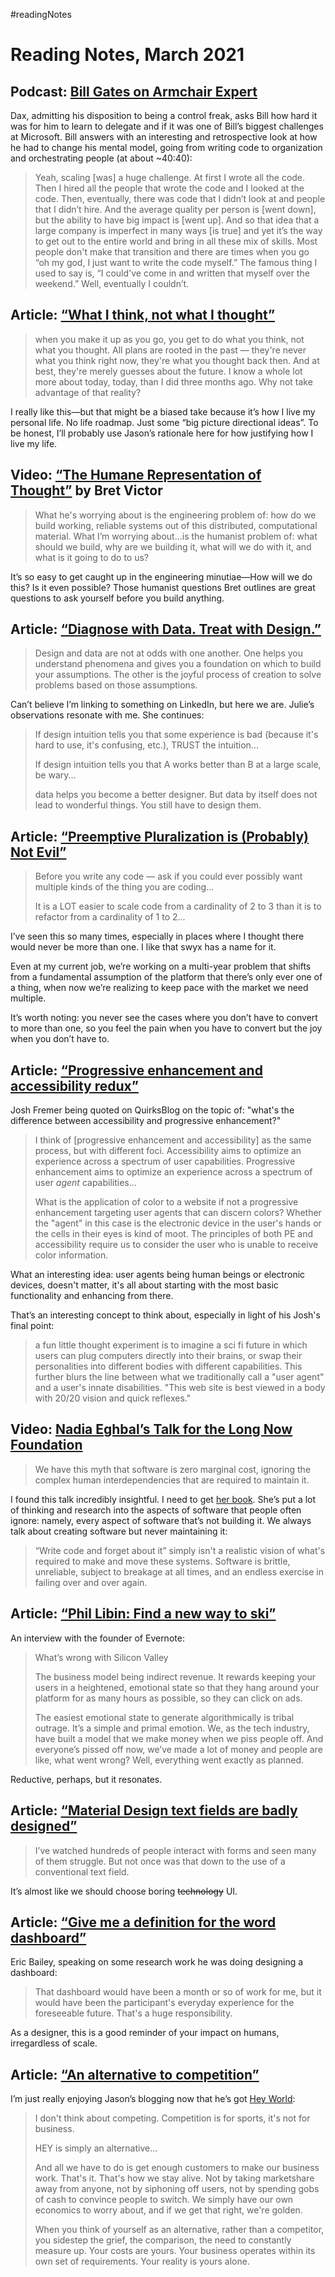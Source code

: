 #readingNotes

# Reading Notes, March 2021

## Podcast: [Bill Gates on Armchair Expert](https://armchairexpert.simplecast.com/episodes/bill-gates-Ggfi_pUk)

Dax, admitting his disposition to being a control freak, asks Bill how hard it was for him to learn to delegate and if it was one of Bill’s biggest challenges at Microsoft. Bill answers with an interesting and retrospective look at how he had to change his mental model, going from writing code to organization and orchestrating people (at about ~40:40):

> Yeah, scaling [was] a huge challenge. At first I wrote all the code. Then I hired all the people that wrote the code and I looked at the code. Then, eventually, there was code that I didn’t look at and people that I didn’t hire. And the average quality per person is [went down], but the ability to have big impact is [went up]. And so that idea that a large company is imperfect in many ways [is true] and yet it’s the way to get out to the entire world and bring in all these mix of skills. Most people don't make that transition and there are times when you go “oh my god, I just want to write the code myself.” The famous thing I used to say is, “I could've come in and written that myself over the weekend.” Well, eventually I couldn’t.

## Article: [“What I think, not what I thought”](https://world.hey.com/jason/what-i-think-not-what-i-thought-99cae1d0)

> when you make it up as you go, you get to do what you think, not what you thought. All plans are rooted in the past — they're never what you think right now, they're what you thought back then. And at best, they're merely guesses about the future. I know a whole lot more about today, today, than I did three months ago. Why not take advantage of that reality? 

I really like this—but that might be a biased take because it’s how I live my personal life. No life roadmap. Just some “big picture directional ideas”. To be honest, I’ll probably use Jason’s rationale here for how justifying how I live my life.

## Video: [“The Humane Representation of Thought”](https://vimeo.com/115154289) by Bret Victor

> What he's worrying about is the engineering problem of: how do we build working, reliable systems out of this distributed, computational material. What I’m worrying about...is the humanist problem of: what should we build, why are we building it, what will we do with it, and what is it going to do to us?

It’s so easy to get caught up in the engineering minutiae—How will we do this? Is it even possible? Those humanist  questions Bret outlines are great questions to ask yourself before you build anything.

## Article: [“Diagnose with Data. Treat with Design.”](https://www.linkedin.com/pulse/diagnose-data-treat-design-julie-zhuo/)

> Design and data are not at odds with one another. One helps you understand phenomena and gives you a foundation on which to build your assumptions. The other is the joyful process of creation to solve problems based on those assumptions.

Can’t believe I’m linking to something on LinkedIn, but here we are. Julie’s observations resonate with me. She continues:

> If design intuition tells you that some experience is bad (because it's hard to use, it's confusing, etc.), TRUST the intuition...
> 
> If design intuition tells you that A works better than B at a large scale, be wary...
> 
> data helps you become a better designer. But data by itself does not lead to wonderful things. You still have to design them.

## Article: [“Preemptive Pluralization is (Probably) Not Evil”](https://www.swyx.io/preemptive-pluralization)

> Before you write any code — ask if you could ever possibly want multiple kinds of the thing you are coding...
>
> It is a LOT easier to scale code from a cardinality of 2 to 3 than it is to refactor from a cardinality of 1 to 2...

I’ve seen this so many times, especially in places where I thought there would never be more than one. I like that swyx has a name for it. 

Even at my current job, we’re working on a multi-year problem that shifts from a fundamental assumption of the platform that there’s only ever one of a thing, when now we’re realizing to keep pace with the market we need multiple. 

It’s worth noting: you never see the cases where you don’t have to convert to more than one, so you feel the pain when you have to convert but the joy when you don’t have to.

## Article: [“Progressive enhancement and accessibility redux”](http://www.quirksmode.org/blog/archives/2021/03/progressive_enh_3.html)

Josh Fremer being quoted on QuirksBlog on the topic of: "what's the difference between accessibility and progressive enhancement?"

> I think of [progressive enhancement and accessibility] as the same process, but with different foci. Accessibility aims to optimize an experience across a spectrum of user capabilities. Progressive enhancement aims to optimize an experience across a spectrum of user _agent_ capabilities...
> 
> What is the application of color to a website if not a progressive enhancement targeting user agents that can discern colors? Whether the "agent" in this case is the electronic device in the user's hands or the cells in their eyes is kind of moot. The principles of both PE and accessibility require us to consider the user who is unable to receive color information.

What an interesting idea: user agents being human beings or electronic devices, doesn't matter, it's all about starting with the most basic functionality and enhancing from there.

That’s an interesting concept to think about, especially in light of his Josh's final point:

> a fun little thought experiment is to imagine a sci fi future in which users can plug computers directly into their brains, or swap their personalities into different bodies with different capabilities. This further blurs the line between what we traditionally call a "user agent" and a user's innate disabilities. "This web site is best viewed in a body with 20/20 vision and quick reflexes."

## Video: [Nadia Eghbal’s Talk for the Long Now Foundation](https://www.pscp.tv/longnow/1gqxvovrnWWKB)

> We have this myth that software is zero marginal cost, ignoring the complex human interdependencies that are required to maintain it.

I found this talk incredibly insightful. I need to get [her book](https://www.amazon.com/dp/0578675862/). She’s put a lot of thinking and research into the aspects of software that people often ignore: namely, every aspect of software that’s not building it. We always talk about creating software but never maintaining it:

> “Write code and forget about it” simply isn't a realistic vision of what's required to make and move these systems. Software is brittle, unreliable, subject to breakage at all times, and an endless exercise in failing over and over again.

## Article: [“Phil Libin: Find a new way to ski”](https://tonsky.me/blog/phil-libin/)

An interview with the founder of Evernote:

> What’s wrong with Silicon Valley
>
> The business model being indirect revenue. It rewards keeping your users in a heightened, emotional state so that they hang around your platform for as many hours as possible, so they can click on ads.
> 
> The easiest emotional state to generate algorithmically is tribal outrage. It’s a simple and primal emotion. We, as the tech industry, have built a model that we make money when we piss people off. And everyone’s pissed off now, we’ve made a lot of money and people are like, what went wrong? Well, everything went exactly as planned.

Reductive, perhaps, but it resonates. 

## Article: [“Material Design text fields are badly designed”](https://adamsilver.io/blog/material-design-text-fields-are-badly-designed/)

> I’ve watched hundreds of people interact with forms and seen many of them struggle. But not once was that down to the use of a conventional text field.

It’s almost like we should choose boring ~~technology~~ UI.

## Article: [“Give me a definition for the word dashboard”](https://ericwbailey.design/writing/give-me-a-definition-for-the-word-dashboard/)

Eric Bailey, speaking on some research work he was doing designing a dashboard:

> That dashboard would have been a month or so of work for me, but it would have been the participant's everyday experience for the foreseeable future. That's a huge responsibility.

As a designer, this is a good reminder of your impact on humans, irregardless of scale.

## Article: [“An alternative to competition”](https://world.hey.com/jason/an-alternative-to-competition-ff57f4bc)

I’m just really enjoying Jason’s blogging now that he’s got [Hey World](https://world.hey.com/jason/hey-world-b02a6f2e):

> I don't think about competing. Competition is for sports, it's not for business.
>
> HEY is simply an alternative...
>
> And all we have to do is get enough customers to make our business work. That's it. That's how we stay alive. Not by taking marketshare away from anyone, not by siphoning off users, not by spending gobs of cash to convince people to switch. We simply have our own economics to worry about, and if we get that right, we're golden.
>
> When you think of yourself as an alternative, rather than a competitor, you sidestep the grief, the comparison, the need to constantly measure up. Your costs are yours. Your business operates within its own set of requirements. Your reality is yours alone.

